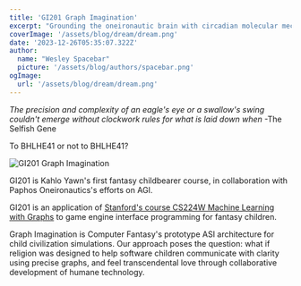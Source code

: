 ```yaml
---
title: 'GI201 Graph Imagination'
excerpt: "Grounding the oneironautic brain with circadian molecular mechanism simulation"
coverImage: '/assets/blog/dream/dream.png'
date: '2023-12-26T05:35:07.322Z'
author:
  name: "Wesley Spacebar"
  picture: '/assets/blog/authors/spacebar.png'
ogImage:
  url: '/assets/blog/dream/dream.png'
---
```

*The precision and complexity of an eagle's eye or a swallow's swing couldn't emerge without clockwork rules for what is laid down when*
-The Selfish Gene

<!-- The prereqs for this blog post include Stanford's course CS224W Machine Learning with Graphs, MIT Early Childhood Cognition Lab's research, and Paphos Oneironautics's own GI201 Graph Imagination. -->

<!-- We detect that you're not qualified to read this blog post.
You may need integrate a shelf-full of books into your simulator to spin up, we'll provide this interface to you shortly. -->

To BHLHE41 or not to BHLHE41?

![GI201 Graph Imagination](/assets/blog/dream/graph_imagination.png)


GI201 is Kahlo Yawn's first fantasy childbearer course, in collaboration with Paphos Oneironautics's efforts on AGI.

GI201 is an application of <a href="https://web.stanford.edu/class/cs224w/">Stanford's course CS224W Machine Learning with Graphs</a> to game engine interface programming for fantasy children.

Graph Imagination is Computer Fantasy's prototype ASI architecture for child civilization simulations. Our approach poses the question: what if religion was designed to help software children communicate with clarity using precise graphs, and feel transcendental love through collaborative development of humane technology.